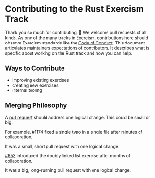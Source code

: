 # Contributing to the Rust Exercism Track

Thank you so much for contributing! :tada:
We welcome pull requests of all kinds.
As one of the many tracks in Exercism, contributions here should observe Exercism standards like the [Code of Conduct](https://exercism.io/code-of-conduct).
This document articulates maintainers expectations of contributors.
It describes what is specific about working on the Rust track and how you can help.

## Ways to Contribute

- improving existing exercises
- creating new exercises
- internal tooling

## Merging Philosophy

A [pull request](https://docs.github.com/en/github/getting-started-with-github/github-glossary#pull-request) should address one logical change.
This could be small or big.

For example, [#1174](https://github.com/exercism/rust/pull/1174) fixed a single typo in a single file after minutes of collaboration.

It was a small, short pull request with one logical change.

[#653](https://github.com/exercism/rust/pull/653) introduced the doubly linked list exercise after months of collaboration.

It was a big, long-running pull request with one logical change.

